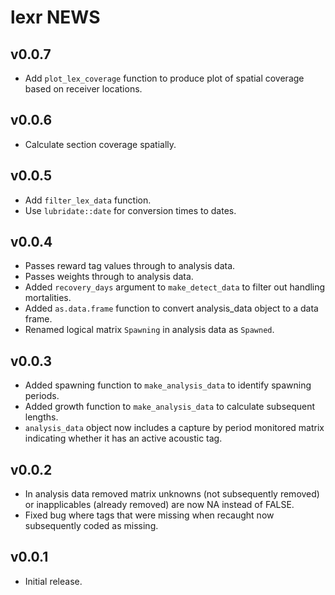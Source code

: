 # lexr NEWS

## v0.0.7

- Add `plot_lex_coverage` function to produce plot of spatial coverage based on receiver locations.

## v0.0.6

- Calculate section coverage spatially.

## v0.0.5

- Add `filter_lex_data` function.
- Use `lubridate::date` for conversion times to dates.

## v0.0.4

- Passes reward tag values through to analysis data.
- Passes weights through to analysis data.
- Added `recovery_days` argument to `make_detect_data` to filter out handling mortalities.
- Added `as.data.frame` function to convert analysis_data object to a data frame.
- Renamed logical matrix `Spawning` in analysis data as `Spawned`.

## v0.0.3
 
- Added spawning function to `make_analysis_data` to identify spawning periods.
- Added growth function to `make_analysis_data` to calculate subsequent lengths.
- `analysis_data` object now includes a capture by period monitored matrix indicating 
whether it has an active acoustic tag.

## v0.0.2

- In analysis data removed matrix unknowns (not subsequently removed) or 
inapplicables (already removed) are now NA instead of FALSE.
- Fixed bug where tags that were missing when recaught now subsequently coded as missing.

## v0.0.1

- Initial release.
